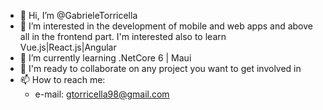 - 👋 Hi, I’m @GabrieleTorricella
- 👀 I’m interested in the development of mobile and web apps and above all in the frontend part. I'm interested also to learn Vue.js|React.js|Angular
- 🌱 I’m currently learning .NetCore 6 | Maui 
- 💞️ I'm ready to collaborate on any project you want to get involved in
- 📫 How to reach me:
  - e-mail: gtorricella98@gmail.com 

<!---
GabrieleTorricella/GabrieleTorricella is a ✨ special ✨ repository because its `README.md` (this file) appears on your GitHub profile.
You can click the Preview link to take a look at your changes.
--->
